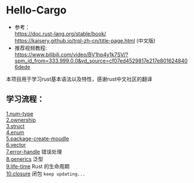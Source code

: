 # Hello-Cargo
* 参考：  
https://doc.rust-lang.org/stable/book/  
https://kaisery.github.io/trpl-zh-cn/title-page.html (中文版)
* 推荐视频教程:  
https://www.bilibili.com/video/BV1hp4y1k7SV/?spm_id_from=333.999.0.0&vd_source=cf07ed4529817e217e8016248406dede

本项目用于学习rust基本语法以及特性，感谢rust中文社区的翻译
## 学习流程：
[1.num-type](https://github.com/pingzhihe/Hello-Cargo/tree/master/num-type)  
[2.ownership](https://github.com/pingzhihe/Hello-Cargo/tree/master/ownership)  
[3.struct](https://github.com/pingzhihe/Hello-Cargo/tree/master/my-struct)  
[4.enum](https://github.com/pingzhihe/Hello-Cargo/tree/master/my-enum)  
[5.package-create-moudle](https://github.com/pingzhihe/Hello-Cargo/tree/master/package-create-module)  
[6.vector](https://github.com/pingzhihe/Hello-Cargo/tree/master/_vector)  
[7.error-handle](https://github.com/pingzhihe/Hello-Cargo/tree/master/error-handle) 错误处理  
[8.generics](https://github.com/pingzhihe/Hello-Cargo/tree/master/_generics)  泛型  
[9.life-time](https://github.com/pingzhihe/Hello-Cargo/tree/master/_life-time) Rust 的生命周期  
[10.closure](https://github.com/pingzhihe/Hello-Cargo/tree/master/closure) 闭包  `keep updating...`  
